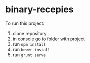 # binary-recepies

To run this project:
1) clone repository
2) in console go to folder with project
3) run `npm install`
4) run `bower install`
5) run `grunt serve`
